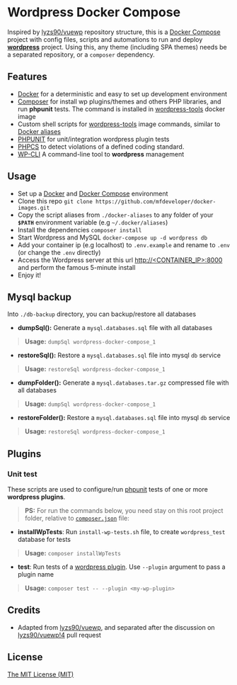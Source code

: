 # Wordpress Docker Compose

Inspired by [lyzs90/vuewp](https://github.com/lyzs90/vuewp) repository structure, this is a [Docker Compose](https://docs.docker.com/compose/install/) project with config files, scripts and automations to run and deploy **[wordpress](https://wordpress.org/)** project. Using this, any theme (including SPA themes) needs be a separated repository, or a `composer` dependency.


## Features

- [Docker](https://www.docker.com/what-docker) for a deterministic and easy to set up development environment
- [Composer](https://getcomposer.org/) for install wp plugins/themes and others PHP libraries, and run **phpunit** tests. The command is installed in [wordpress-tools](http://github.com/mfdeveloper/docker-images/tree/master/wp-tools) docker image
- Custom shell scripts for [wordpress-tools](http://github.com/mfdeveloper/docker-images/tree/master/wp-tools) image commands, similar to [Docker aliases](https://github.com/akarzim/zsh-docker-aliases)
- [PHPUNIT](https://phpunit.de/) for unit/integration wordpress plugin tests
- [PHPCS](https://github.com/squizlabs/PHP_CodeSniffer) to detect violations of a defined coding standard.
- [WP-CLI](https://wp-cli.org/) A command-line tool to **wordpress** management


## Usage

- Set up a [Docker](https://www.docker.com/community-edition) and [Docker Compose](https://docs.docker.com/compose/install/) environment
- Clone this repo `git clone https://github.com/mfdeveloper/docker-images.git`
- Copy the script aliases from `./docker-aliases` to any folder of your **`$PATH`** environment variable (e.g `~/.docker/aliases`)
- Install the dependencies `composer install`
- Start Wordpress and MySQL `docker-compose up -d wordpress db`
- Add your container ip (e.g localhost) to `.env.example` and rename to `.env` (or change the `.env` directly)
- Access the Wordpress server at this url [http://<CONTAINER_IP>:8000](http://<CONTAINER_IP>:8000) and perform the famous 5-minute install
- Enjoy it!

## Mysql backup

Into `./db-backup` directory, you can backup/restore all databases 

- **dumpSql():** Generate a `mysql.databases.sql` file with all databases

 > **Usage:** `dumpSql wordpress-docker-compose_1`

 - **restoreSql():** Restore a `mysql.databases.sql` file into mysql `db` service

 > **Usage:** `restoreSql wordpress-docker-compose_1`

 - **dumpFolder():** Generate a `mysql.databases.tar.gz` compressed file with all databases

 > **Usage:** `dumpSql wordpress-docker-compose_1`

  - **restoreFolder():** Restore a `mysql.databases.sql` file into mysql `db` service

 > **Usage:** `restoreSql wordpress-docker-compose_1`


## Plugins

### Unit test

These scripts are used to configure/run [phpunit](https://phpunit.de/) tests of one or more **wordpress plugins**.

> **PS:** For run the commands below, you need stay on this root project folder, relative to [`composer.json`](./composer.json) file:

- **installWpTests**: Run `install-wp-tests.sh` file, to create `wordpress_test` database for tests

> **Usage:** `composer installWpTests`

- **test**: Run tests of a [wordpress plugin](https://developer.wordpress.org/plugins/intro). Use `--plugin` argument to pass a plugin name

> **Usage:** `composer test -- --plugin <my-wp-plugin>`

## Credits
- Adapted from [lyzs90/vuewp](https://github.com/lyzs90/vuewp), and separated after the discussion on [lyzs90/vuewp!4](https://github.com/lyzs90/vuewp/pull/4) pull request

## License

[The MIT License (MIT)](LICENSE)
